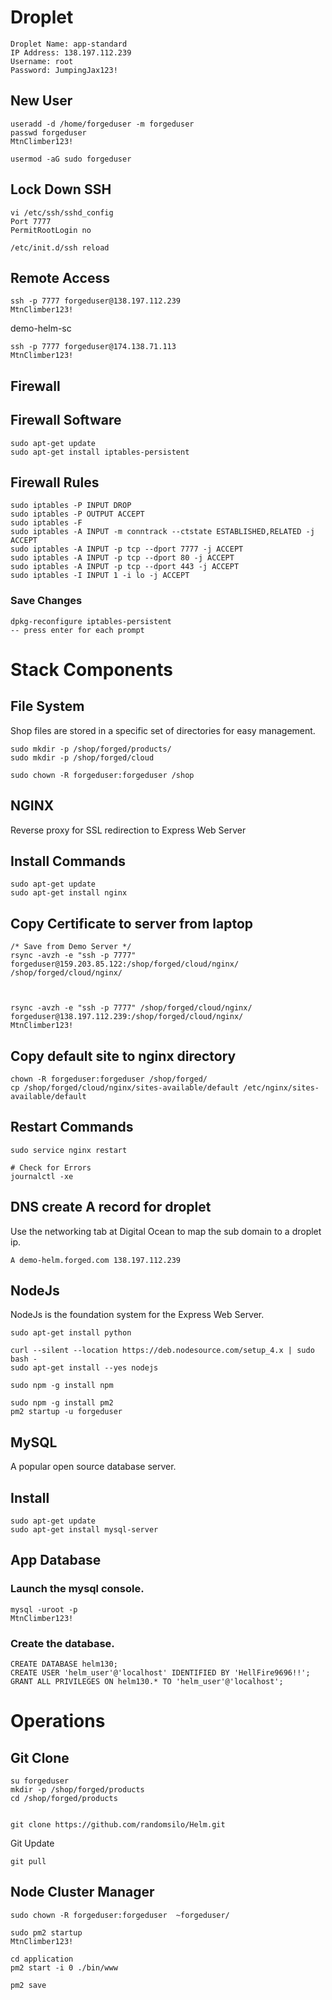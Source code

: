 Droplet
=======

```
Droplet Name: app-standard
IP Address: 138.197.112.239
Username: root
Password: JumpingJax123!
```


New User
--------

```
useradd -d /home/forgeduser -m forgeduser
passwd forgeduser
MtnClimber123!

usermod -aG sudo forgeduser
```

Lock Down SSH
-------------

```
vi /etc/ssh/sshd_config
Port 7777
PermitRootLogin no

/etc/init.d/ssh reload
```

## Remote Access

```
ssh -p 7777 forgeduser@138.197.112.239
MtnClimber123!
```

demo-helm-sc
```
ssh -p 7777 forgeduser@174.138.71.113
MtnClimber123!
```


Firewall
--------

## Firewall Software

```
sudo apt-get update
sudo apt-get install iptables-persistent
```

## Firewall Rules

```
sudo iptables -P INPUT DROP
sudo iptables -P OUTPUT ACCEPT
sudo iptables -F
sudo iptables -A INPUT -m conntrack --ctstate ESTABLISHED,RELATED -j ACCEPT
sudo iptables -A INPUT -p tcp --dport 7777 -j ACCEPT
sudo iptables -A INPUT -p tcp --dport 80 -j ACCEPT
sudo iptables -A INPUT -p tcp --dport 443 -j ACCEPT
sudo iptables -I INPUT 1 -i lo -j ACCEPT
```

### Save Changes

```
dpkg-reconfigure iptables-persistent
-- press enter for each prompt
```

Stack Components
================

File System
-----------

Shop files are stored in a specific set of directories for easy management.

```
sudo mkdir -p /shop/forged/products/
sudo mkdir -p /shop/forged/cloud

sudo chown -R forgeduser:forgeduser /shop
```


NGINX
-----
Reverse proxy for SSL redirection to Express Web Server

## Install Commands
```
sudo apt-get update
sudo apt-get install nginx
```

## Copy Certificate to server from laptop
```
/* Save from Demo Server */
rsync -avzh -e "ssh -p 7777" forgeduser@159.203.85.122:/shop/forged/cloud/nginx/ /shop/forged/cloud/nginx/



rsync -avzh -e "ssh -p 7777" /shop/forged/cloud/nginx/ forgeduser@138.197.112.239:/shop/forged/cloud/nginx/
MtnClimber123!

```

## Copy default site to nginx directory
```
chown -R forgeduser:forgeduser /shop/forged/
cp /shop/forged/cloud/nginx/sites-available/default /etc/nginx/sites-available/default

```

## Restart Commands
```
sudo service nginx restart

# Check for Errors
journalctl -xe

```

## DNS create A record for droplet
Use the networking tab at Digital Ocean to map the sub domain to a droplet ip.
```
A demo-helm.forged.com 138.197.112.239
```


NodeJs
------

NodeJs is the foundation system for the Express Web Server.

```
sudo apt-get install python

curl --silent --location https://deb.nodesource.com/setup_4.x | sudo bash -
sudo apt-get install --yes nodejs

sudo npm -g install npm

sudo npm -g install pm2
pm2 startup -u forgeduser

```

MySQL
-----

A popular open source database server.

## Install

```
sudo apt-get update
sudo apt-get install mysql-server
```

## App Database

### Launch the mysql console.
```
mysql -uroot -p
MtnClimber123!
```

### Create the database.
```
CREATE DATABASE helm130;
CREATE USER 'helm_user'@'localhost' IDENTIFIED BY 'HellFire9696!!';
GRANT ALL PRIVILEGES ON helm130.* TO 'helm_user'@'localhost';

```


Operations
==========

Git Clone
---------

```
su forgeduser
mkdir -p /shop/forged/products
cd /shop/forged/products


git clone https://github.com/randomsilo/Helm.git

```

Git Update
```
git pull
```

Node Cluster Manager
--------------------

```
sudo chown -R forgeduser:forgeduser  ~forgeduser/

sudo pm2 startup
MtnClimber123!

cd application
pm2 start -i 0 ./bin/www

pm2 save


```
